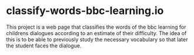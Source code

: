 # classify-words-bbc-learning.io

This project is a web page that classifies the words of the bbc learning for childrens dialogues according to an estimate of their difficulty. The idea of this is to be able to previously study the necessary vocabulary so that later the student faces the dialogue.
